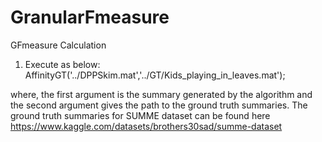 # GranularFmeasure
GFmeasure Calculation

1. Execute as below:
AffinityGT('../DPPSkim.mat','../GT/Kids_playing_in_leaves.mat');

where, the first argument is the summary generated by the algorithm and the second argument gives the path to the ground truth summaries. The ground truth summaries for SUMME dataset can be found here https://www.kaggle.com/datasets/brothers30sad/summe-dataset
